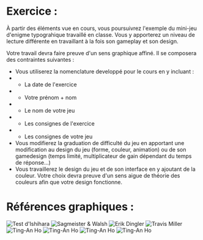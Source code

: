# Exercice :

À partir des éléments vue en cours, vous poursuivrez l'exemple du mini-jeu d'enigme typograhique travaillé en classe.
Vous y apporterez un niveau de lecture différente en travaillant à la fois son gameplay et son design.

Votre travail devra faire preuve d'un sens graphique affiné. Il se composera des contraintes suivantes :

* Vous utiliserez la nomenclature developpé pour le cours en y incluant :
* * La date de l'exercice
* * Votre prénom + nom
* * Le nom de votre jeu
* * Les consignes de l'exercice
* * Les consignes de votre jeu
* Vous modifierez la graduation de difficulté du jeu en apportant une modification au design du jeu (forme, couleur, animation) ou de son gamedesign (temps limité, multiplicateur de gain dépendant du temps de réponse...)
* Vous travaillerez le design du jeu et de son interface en y ajoutant de la couleur. Votre choix devra preuve d'un sens aigue de théorie des couleurs afin que votre design fonctionne.

# Références graphiques :
![Test d'Ishihara](https://www.arivaux.com/preprod/cc-2018/testIshihara.jpg)
![Sagmeister & Walsh](https://www.arivaux.com/preprod/cc-2018/SW.jpg)
![Erik Dingler](https://www.arivaux.com/preprod/cc-2018/erikdingler.jpg)
![Travis Miller](https://www.arivaux.com/preprod/cc-2018/TravisMiller.jpg)
![Ting-An Ho](https://www.arivaux.com/preprod/cc-2018/Ting-An%20Ho.jpg)
![Ting-An Ho](https://www.arivaux.com/preprod/cc-2018/Ting-An%20Ho/609fc344571979.58232f82a34be.gif)
![Ting-An Ho](https://www.arivaux.com/preprod/cc-2018/Ting-An%20Ho/d7402044571979.58232f82f3b51.gif)
![Ting-An Ho](https://www.arivaux.com/preprod/cc-2018/Ting-An%20Ho/e86ff044571979.58349c8b34590.gif)
